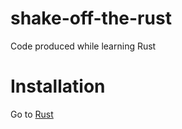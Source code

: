 # shake-off-the-rust
Code produced while learning Rust

# Installation
Go to [Rust](https://www.rust-lang.org/tools/install)


